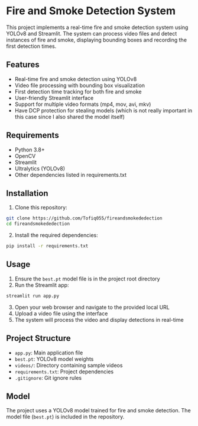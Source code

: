 # Fire and Smoke Detection System

This project implements a real-time fire and smoke detection system using YOLOv8 and Streamlit. The system can process video files and detect instances of fire and smoke, displaying bounding boxes and recording the first detection times.

## Features

- Real-time fire and smoke detection using YOLOv8
- Video file processing with bounding box visualization
- First detection time tracking for both fire and smoke
- User-friendly Streamlit interface
- Support for multiple video formats (mp4, mov, avi, mkv)
- Have DCP protection for stealing models (which is not really important in this case since I also shared the model itself)

## Requirements

- Python 3.8+
- OpenCV
- Streamlit
- Ultralytics (YOLOv8)
- Other dependencies listed in requirements.txt

## Installation

1. Clone this repository:
```bash
git clone https://github.com/Tofiq055/fireandsmokededection
cd fireandsmokededection
```

2. Install the required dependencies:
```bash
pip install -r requirements.txt
```

## Usage

1. Ensure the `best.pt` model file is in the project root directory
2. Run the Streamlit app:
```bash
streamlit run app.py
```
3. Open your web browser and navigate to the provided local URL
4. Upload a video file using the interface
5. The system will process the video and display detections in real-time

## Project Structure

- `app.py`: Main application file
- `best.pt`: YOLOv8 model weights
- `videos/`: Directory containing sample videos
- `requirements.txt`: Project dependencies
- `.gitignore`: Git ignore rules

## Model

The project uses a YOLOv8 model trained for fire and smoke detection. The model file (`best.pt`) is included in the repository.


